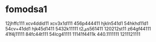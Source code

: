 # fomodsa1
12jhffc111
xcv4ddid11
xcv3x1d111
456p444411
hjkln541d1
54hkhd11d1
54cv+41dd1
hjk45d1411
5432k11111
t2یs561411
120212st11
z64gf44111
41f4j11111
84fc44t111
54lcg41111
11141f4411k
440.1111111
1211121111
